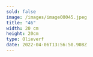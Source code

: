 ```yaml
---
sold: false
image: /images/image00045.jpeg
title: "46"
width: 20 cm
height: 20cm
type: Olieverf
date: 2022-04-06T13:56:50.908Z
---
```

